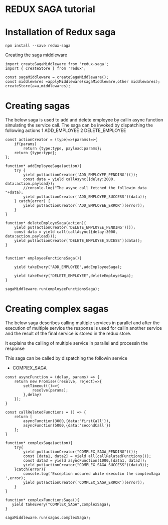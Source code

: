 REDUX SAGA tutorial
===================

Installation of Redux saga
========================
```
npm install --save redux-saga
``` 

Creating the saga middleware
```
import createSagaMiddleware from 'redux-saga';
import { createStore } from 'redux';

const sagaMiddleware = createSagaMiddleware();
const middlewares =applyMiddleware(sagaMiddleware,other middlewares);
createStore(a=a,middlewares);
```

Creating sagas
===============
The below saga is used to add and delete employee by callin async function simulating the service call.
The saga can be invoked by dispatching the following actions
 1 ADD_EMPLOYEE
 2 DELETE_EMPLOYEE
```
const actionCreator = (type)=>(params)=>{
    if(params)
        return {type:type, payload:params};
    return {type:type};
};

function* addEmployeeSaga(action){
    try {
        yield put(actionCreator('ADD_EMPLOYEE_PENDING')());
        const data = yield callAsync({delay:2000, data:action.payload});
        //console.log("The async call fetched the followin data "+data);
        yield put(actionCreator('ADD_EMPLOYEE_SUCCESS')(data));
    } catch(error) {
        yield put(actionCreator('ADD_EMPLOYEE_ERROR')(error));
    }
}

function* deleteEmployeSaga(action){
    yield put(actionCreator('DELETE_EMPLOYEE_PENDING')());
    const data = yield call(callAsync({delay:3000, data:action.payload}));
    yield put(actionCreator('DELETE_EMPLOYEE_SUCESS')(data));
}


function* employeeFunctionsSaga(){
   
    yield takeEvery("ADD_EMPLOYEE",addEmployeeSaga);
    
    yield takeEvery("DELETE_EMPLOYEE",deleteEmployeSaga);
}

sagaMiddleware.run(employeeFunctionsSaga);
```

Creating complex sagas
======================
The below saga describes calling multiple services in parallel and after the execution of multiple service the response is used for callin another service and the result of the final service is stored in the redux store.

It explains the calling of multiple service in parallel and processin the response

This saga can be called by dispatching the followin service
 * COMPlEX_SAGA
```
const asyncFunction = (delay, params) => {
    return new Promise((resolve, reject)=>{
        setTimeout(()=>{
            resolve(params);
        },delay)
    });
}

const callRelatedFunctions = () => {
    return [
        asyncFunction(3000,{data:'firstCall'}),
        asyncFunction(5000,{data:'secondCall'})
    ];
}

function* complexSaga(action){
    try{
        yield put(actionCreator("COMPLEX_SAGA_PENDING")());
        const [data1, data2] = yield all(callRelatedFunctions());
        const data3 = yield asyncFunction(1000,[data1, data2]);
        yield put(actionCreator("COMPLEX_SAGA_SUCCESS")(data3));
    }catch(error){
        console.log('Exception occured while executin the complexSaga ',error);
        yield put(actionCreator('COMPLEX_SAGA_ERROR')(error));
    }
}

function* complexFunctionsSaga(){
   yield takeEvery("COMPlEX_SAGA",complexSaga); 
}

sagaMiddleware.run(sagas.complexSaga);
```